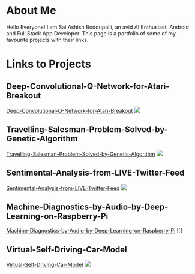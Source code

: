 
# About Me
Hello Everyone! I am Sai Ashish Boddupalli, an avid AI Enthusiast, Android and Full Stack App Developer. This page is a portfolio of some of my favourite projects with their links. 

# Links to Projects

## Deep-Convolutional-Q-Network-for-Atari-Breakout
[Deep-Convolutional-Q-Network-for-Atari-Breakout](https://bsaiashish.github.io/Deep-Convolutional-Q-Network-for-Atari-Breakout/)
![](https://thumbs.gfycat.com/AnchoredScornfulAustraliansilkyterrier-size_restricted.gif)

## Travelling-Salesman-Problem-Solved-by-Genetic-Algorithm
[Travelling-Salesman-Problem-Solved-by-Genetic-Algorithm](https://bsaiashish.github.io/Travelling-Salesman-Problem-Solved-by-Genetic-Algorithm/)
![](https://camo.githubusercontent.com/78d8ff155d81762c74a88e22d906e116a4b91ae0/687474703a2f2f6765656b737461636b2e6e65742f7473702e676966)

## Sentimental-Analysis-from-LIVE-Twitter-Feed
[Sentimental-Analysis-from-LIVE-Twitter-Feed](https://bsaiashish.github.io/Sentimental-Analysis-from-LIVE-Twitter-Feed/)
![](https://github.com/bsaiashish/Sentimental-Analysis-from-LIVE-Twitter-Feed/blob/master/twitter_senti_analysis/sent_gif2.gif)

## Machine-Diagnostics-by-Audio-by-Deep-Learning-on-Raspberry-Pi
[Machine-Diagnostics-by-Audio-by-Deep-Learning-on-Raspberry-Pi](https://bsaiashish.github.io/Machine-Diagnostics-by-Audio-by-Deep-Learning-on-Raspberry-Pi/)
![]

## Virtual-Self-Driving-Car-Model
[Virtual-Self-Driving-Car-Model](https://bsaiashish.github.io/Virtual-Self-Driving-Car-Model/)
![](https://github.com/soumyasanyal/DeepQLearning/raw/master/img2.gif)

